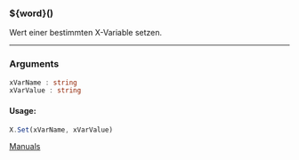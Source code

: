 ﻿### ${word}()
Wert einer bestimmten X-Variable setzen.

----

### Arguments
```ts
xVarName : string
xVarValue : string
```
#### Usage:
```ts
X.Set(xVarName, xVarValue)
```

[Manuals](https://manuals.opacc.ch/docs/doku2401/F-Script/ScriptBlockFunc.X.Set.html)
